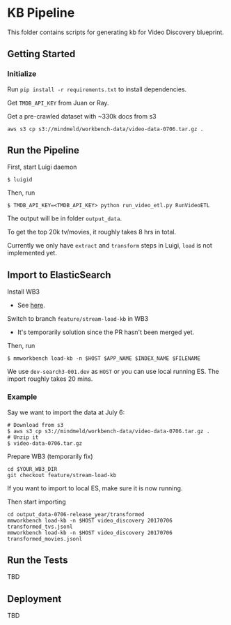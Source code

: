# KB Pipeline
This folder contains scripts for generating kb for Video Discovery blueprint.

## Getting Started

### Initialize
Run `pip install -r requirements.txt` to install dependencies.

Get `TMDB_API_KEY` from Juan or Ray.

Get a pre-crawled dataset with ~330k docs from s3
```
aws s3 cp s3://mindmeld/workbench-data/video-data-0706.tar.gz .
```


## Run the Pipeline
First, start Luigi daemon
```
$ luigid
```
Then, run
```
$ TMDB_API_KEY=<TMDB_API_KEY> python run_video_etl.py RunVideoETL
```
The output will be in folder `output_data`.

To get the top 20k tv/movies, it roughly takes 8 hrs in total.

Currently we only have `extract` and `transform` steps in Luigi, `load` is not implemented yet.

## Import to ElasticSearch
Install WB3
- See [here](https://github.com/expectlabs/mindmeld-workbench3).

Switch to branch `feature/stream-load-kb` in WB3
- It's temporarily solution since the PR hasn't been merged yet.

Then, run
```
$ mmworkbench load-kb -n $HOST $APP_NAME $INDEX_NAME $FILENAME
```
We use `dev-search3-001.dev` as `HOST` or you can use local running ES. 
The import roughly takes 20 mins.

### Example
Say we want to import the data at July 6:
```
# Download from s3
$ aws s3 cp s3://mindmeld/workbench-data/video-data-0706.tar.gz .
# Unzip it
$ video-data-0706.tar.gz
```
Prepare WB3 (temporarily fix)
```
cd $YOUR_WB3_DIR
git checkout feature/stream-load-kb
```
If you want to import to local ES, make sure it is now running.

Then start importing
```
cd output_data-0706-release_year/transformed
mmworkbench load-kb -n $HOST video_discovery 20170706 transformed_tvs.jsonl
mmworkbench load-kb -n $HOST video_discovery 20170706 transformed_movies.jsonl
```



## Run the Tests
TBD

## Deployment
TBD
